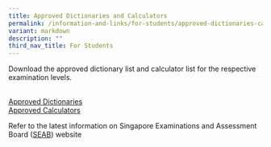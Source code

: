 ```yaml
---
title: Approved Dictionaries and Calculators
permalink: /information-and-links/for-students/approved-dictionaries-calculators/
variant: markdown
description: ""
third_nav_title: For Students
---
```

Download the approved dictionary list and calculator list for the respective examination levels.

<br>[Approved Dictionaries](https://www.seab.gov.sg/home/examinations/approved-dictionaries)[](/files/Useful%20Links/approved%20dictionaries%202023.pdf)
<br>[Approved Calculators](https://www.seab.gov.sg/home/examinations/approved-calculators#)[](/files/Useful%20Links/approved%20calculator%20list%202023.pdf)

Refer to the latest information on Singapore Examinations and Assessment Board ([SEAB](https://www.seab.gov.sg/home/examinations/gce-o-level)) website